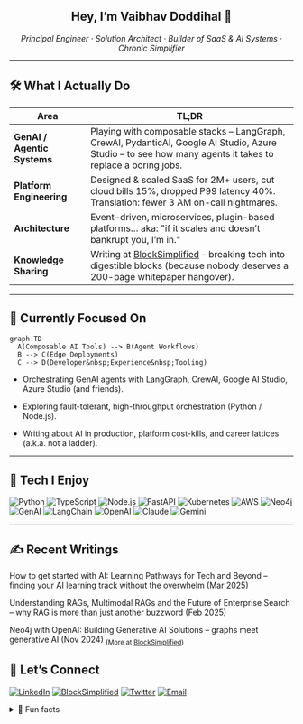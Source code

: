 <!-- ============================================================
       GitHub Profile • Vaibhav Doddihal (@vibbs)
       ============================================================ -->

<h2 align="center">Hey, I’m Vaibhav Doddihal 👋</h2>

<p align="center">
  <em>Principal Engineer · Solution Architect · Builder of SaaS & AI Systems · Chronic Simplifier</em>
</p>

---

## 🛠️ What I Actually Do

| Area | TL;DR |
|------|-------|
| **GenAI / Agentic Systems** | Playing with composable stacks – LangGraph, CrewAI, PydanticAI, Google AI Studio, Azure Studio – to see how many agents it takes to replace a boring jobs. |
| **Platform Engineering** | Designed & scaled SaaS for 2M+ users, cut cloud bills 15%, dropped P99 latency 40%. Translation: fewer 3 AM on-call nightmares. |
| **Architecture** | Event-driven, microservices, plugin-based platforms… aka: "if it scales and doesn’t bankrupt you, I’m in." |
| **Knowledge Sharing** | Writing at <a href="https://blocksimplified.com/">BlockSimplified</a> – breaking tech into digestible blocks (because nobody deserves a 200-page whitepaper hangover). |

---

## 🔭 Currently Focused On

```mermaid
graph TD
  A(Composable AI Tools) --> B(Agent Workflows)
  B --> C(Edge Deployments)
  C --> D(Developer&nbsp;Experience&nbsp;Tooling)
```


- Orchestrating GenAI agents with LangGraph, CrewAI, Google AI Studio, Azure Studio (and friends).

- Exploring fault-tolerant, high-throughput orchestration (Python / Node.js).

- Writing about AI in production, platform cost-kills, and career lattices (a.k.a. not a ladder).

---

## 🧰 Tech I Enjoy

![Python](https://img.shields.io/badge/Python-3776AB?style=flat&logo=python&logoColor=white) ![TypeScript](https://img.shields.io/badge/TypeScript-3178C6?style=flat&logo=typescript&logoColor=white) ![Node.js](https://img.shields.io/badge/Node.js-339933?style=flat&logo=node.js&logoColor=white) ![FastAPI](https://img.shields.io/badge/FastAPI-009688?style=flat&logo=fastapi&logoColor=white) ![Kubernetes](https://img.shields.io/badge/Kubernetes-326CE5?style=flat&logo=kubernetes&logoColor=white) ![AWS](https://img.shields.io/badge/AWS-FF9900?style=flat&logo=amazonaws&logoColor=white) ![Neo4j](https://img.shields.io/badge/Neo4j-4581C3?style=flat&logo=neo4j&logoColor=white) ![GenAI](https://img.shields.io/badge/GenAI-111111?style=flat&logo=openai&logoColor=white) ![LangChain](https://img.shields.io/badge/LangChain-000000?style=flat&logo=github&logoColor=white) ![OpenAI](https://img.shields.io/badge/OpenAI-412991?style=flat&logo=openai&logoColor=white) ![Claude](https://img.shields.io/badge/Claude-9146FF?style=flat&logo=anthropic&logoColor=white) ![Gemini](https://img.shields.io/badge/Gemini-4285F4?style=flat&logo=google&logoColor=white)


---



##  ✍️ Recent Writings

How to get started with AI: Learning Pathways for Tech and Beyond – finding your AI learning track without the overwhelm (Mar 2025)

Understanding RAGs, Multimodal RAGs and the Future of Enterprise Search – why RAG is more than just another buzzword (Feb 2025)

Neo4j with OpenAI: Building Generative AI Solutions – graphs meet generative AI (Nov 2024)
<sub>(More at <a href="https://blocksimplified.com/">BlockSimplified</a>)</sub>

##  💬 Let’s Connect

[![LinkedIn](https://img.shields.io/badge/LinkedIn-0A66C2?style=flat&logo=linkedin&logoColor=white)](https://linkedin.com/in/vaibhavdod) [![BlockSimplified](https://img.shields.io/badge/BlockSimplified-111111?style=flat&logo=hashnode&logoColor=white)](https://blocksimplified.com/) [![Twitter](https://img.shields.io/badge/Twitter-1DA1F2?style=flat&logo=twitter&logoColor=white)](https://twitter.com/vibbs_) [![Email](https://img.shields.io/badge/Email-D14836?style=flat&logo=gmail&logoColor=white)](mailto:vibbs.dod@gmail.com)


<details> <summary>🍣 Fun facts</summary>

🎮 Planning a 5-year roadmap (spoiler: side projects everywhere).

🍹 Current cocktail experiment: Bear Mimosa.

📚 Manga binge: One Piece – still catching up on latest ones.

</details>
